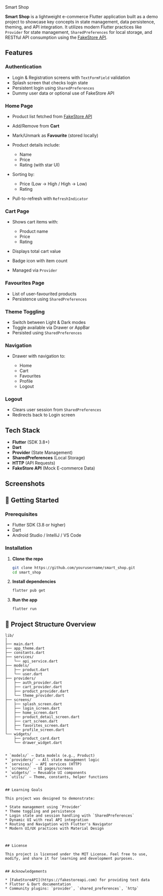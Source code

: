 Smart Shop

**Smart Shop** is a lightweight e-commerce Flutter application built as a demo project to showcase key concepts in state management, data persistence, theming, and API integration. It utilizes modern Flutter practices like `Provider` for state management, `SharedPreferences` for local storage, and RESTful API consumption using the [FakeStore API](https://fakestoreapi.com).



## Features

### Authentication

* Login & Registration screens with `TextFormField` validation
* Splash screen that checks login state
* Persistent login using `SharedPreferences`
* Dummy user data or optional use of FakeStore API

### Home Page

* Product list fetched from [FakeStore API](https://fakestoreapi.com)
* Add/Remove from **Cart**
* Mark/Unmark as **Favourite** (stored locally)
* Product details include:

  * Name
  * Price
  * Rating (with star UI)
* Sorting by:

  * Price (Low → High / High → Low)
  * Rating
* Pull-to-refresh with `RefreshIndicator`

### Cart Page

* Shows cart items with:

  * Product name
  * Price
  * Rating
* Displays total cart value
* Badge icon with item count
* Managed via `Provider`

### Favourites Page

* List of user-favourited products
* Persistence using `SharedPreferences`

### Theme Toggling

* Switch between Light & Dark modes
* Toggle available via Drawer or AppBar
* Persisted using `SharedPreferences`

###  Navigation

* Drawer with navigation to:

  * Home
  * Cart
  * Favourites
  * Profile
  * Logout

###  Logout

* Clears user session from `SharedPreferences`
* Redirects back to Login screen


##  Tech Stack

* **Flutter** (SDK 3.8+)
* **Dart**
* **Provider** (State Management)
* **SharedPreferences** (Local Storage)
* **HTTP** (API Requests)
* **FakeStore API** (Mock E-commerce Data)



##  Screenshots


## 🚀 Getting Started

### Prerequisites

* Flutter SDK (3.8 or higher)
* Dart
* Android Studio / IntelliJ / VS Code 

### Installation

1. **Clone the repo**

   ```bash
   git clone https://github.com/yourusername/smart_shop.git
   cd smart_shop
   ```

2. **Install dependencies**

   ```bash
   flutter pub get
   ```

3. **Run the app**

   ```bash
   flutter run
   ```


## 📂 Project Structure Overview

```
lib/
│
├── main.dart
├── app_theme.dart
├── constants.dart
├── services/
│   └── api_service.dart
├── models/
│   ├── product.dart
│   └── user.dart
├── providers/
│   ├── auth_provider.dart
│   ├── cart_provider.dart
│   ├── product_provider.dart
│   └── theme_provider.dart
├── screens/
│   ├── splash_screen.dart
│   ├── login_screen.dart
│   ├── home_screen.dart
│   ├── product_detail_screen.dart
│   ├── cart_screen.dart
│   ├── favorites_screen.dart
│   └── profile_screen.dart
└── widgets/
    ├── product_card.dart
    └── drawer_widget.dart


* `models/` – Data models (e.g., Product)
* `providers/` – All state management logic
* `services/` – API services (HTTP)
* `screens/` – UI pages/screens
* `widgets/` – Reusable UI components
* `utils/` – Theme, constants, helper functions


## Learning Goals

This project was designed to demonstrate:

* State management using `Provider`
* Theme toggling and persistence
* Login state and session handling with `SharedPreferences`
* Dynamic UI with real API integration
* Routing and Navigation with Flutter's Navigator
* Modern UI/UX practices with Material Design



## License

This project is licensed under the MIT License. Feel free to use, modify, and share it for learning and development purposes.


## Acknowledgements

* [FakeStoreAPI](https://fakestoreapi.com) for providing test data
* Flutter & Dart documentation
* Community plugins: `provider`, `shared_preferences`, `http`
